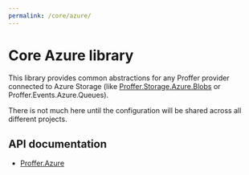 ```yaml
---
permalink: /core/azure/
---
```


# Core Azure library

This library provides common abstractions for any Proffer provider connected to Azure Storage (like [Proffer.Storage.Azure.Blobs](../../storage/azure/blobs) or Proffer.Events.Azure.Queues).

There is not much here until the configuration will be shared across all different projects.

## API documentation

- [Proffer.Azure](/api/core/azure)